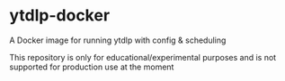 # ytdlp-docker
A Docker image for running ytdlp with config &amp; scheduling

This repository is only for educational/experimental purposes and is not supported for production use at the moment